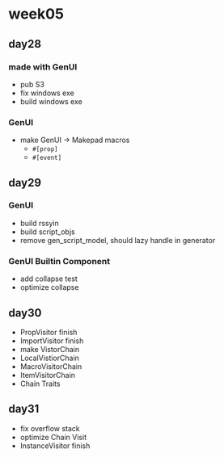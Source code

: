 # week05

## day28

### made with GenUI

- pub S3
- fix windows exe
- build windows exe

### GenUI

- make GenUI -> Makepad macros
  - `#[prop]`
  - `#[event]`

## day29

### GenUI

- build rssyin
- build script_objs
- remove gen_script_model, should lazy handle in generator

### GenUI Builtin Component

- add collapse test
- optimize collapse
  
## day30

- PropVisitor finish
- ImportVisitor finish
- make VistorChain
- LocalVistiorChain
- MacroVisitorChain
- ItemVisitorChain
- Chain Traits

## day31

- fix overflow stack
- optimize Chain Visit
- InstanceVisitor finish